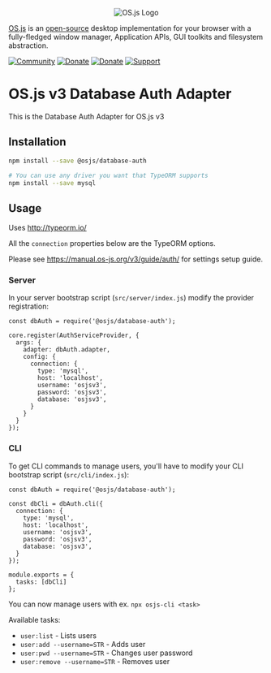<p align="center">
  <img alt="OS.js Logo" src="https://raw.githubusercontent.com/os-js/gfx/master/logo-big.png" />
</p>

[OS.js](https://www.os-js.org/) is an [open-source](https://raw.githubusercontent.com/os-js/OS.js/master/LICENSE) desktop implementation for your browser with a fully-fledged window manager, Application APIs, GUI toolkits and filesystem abstraction.

[![Community](https://img.shields.io/badge/join-community-green.svg)](https://community.os-js.org/)
[![Donate](https://img.shields.io/badge/liberapay-donate-yellowgreen.svg)](https://liberapay.com/os-js/)
[![Donate](https://img.shields.io/badge/paypal-donate-yellow.svg)](https://www.paypal.com/cgi-bin/webscr?cmd=_donations&business=andersevenrud%40gmail%2ecom&lc=NO&currency_code=USD&bn=PP%2dDonationsBF%3abtn_donate_SM%2egif%3aNonHosted)
[![Support](https://img.shields.io/badge/patreon-support-orange.svg)](https://www.patreon.com/user?u=2978551&ty=h&u=2978551)

# OS.js v3 Database Auth Adapter

This is the Database Auth Adapter for OS.js v3

## Installation

```bash
npm install --save @osjs/database-auth

# You can use any driver you want that TypeORM supports
npm install --save mysql
```

## Usage

Uses http://typeorm.io/

All the `connection` properties below are the TypeORM options.

Please see https://manual.os-js.org/v3/guide/auth/ for settings setup guide.

### Server

In your server bootstrap script (`src/server/index.js`) modify the provider registration:

```
const dbAuth = require('@osjs/database-auth');

core.register(AuthServiceProvider, {
  args: {
    adapter: dbAuth.adapter,
    config: {
      connection: {
        type: 'mysql',
        host: 'localhost',
        username: 'osjsv3',
        password: 'osjsv3',
        database: 'osjsv3',
      }
    }
  }
});
```

### CLI

To get CLI commands to manage users, you'll have to modify your CLI bootstrap script (`src/cli/index.js`):

```
const dbAuth = require('@osjs/database-auth');

const dbCli = dbAuth.cli({
  connection: {
    type: 'mysql',
    host: 'localhost',
    username: 'osjsv3',
    password: 'osjsv3',
    database: 'osjsv3',
  }
});

module.exports = {
  tasks: [dbCli]
};
```

You can now manage users with ex. `npx osjs-cli <task>`

Available tasks:

* `user:list` - Lists users
* `user:add --username=STR` - Adds user
* `user:pwd --username=STR` - Changes user password
* `user:remove --username=STR` - Removes user
